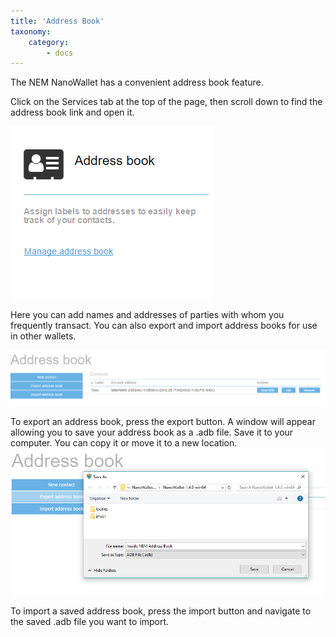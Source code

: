 ```yaml
---
title: 'Address Book'
taxonomy:
    category:
        - docs
---
```


The NEM NanoWallet has a convenient address book feature.

Click on the Services tab at the top of the page, then scroll down to find the address book link and open it.

![](Address%20book.PNG)

Here you can add names and addresses of parties with whom you frequently transact. You can also export and import address books for use in other wallets.

![](Address2.PNG)

To export an address book, press the export button. A window will appear allowing you to save your address book as a .adb file. Save it to your computer. You can copy it or move it to a new location.
![](Address3.PNG)

To import a saved address book, press the import button and navigate to the saved .adb file you want to import.